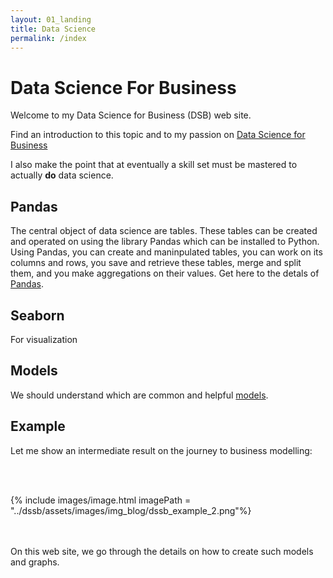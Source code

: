 ```yaml
---
layout: 01_landing
title: Data Science
permalink: /index
---
```

# Data Science For Business

Welcome to my Data Science for Business (DSB) web site.

Find an introduction to this topic and to my passion on [Data Science for Business]()

I also make the point that at eventually a skill set must be mastered to actually **do** data science.

## Pandas

The central object of data science are tables. These tables can be created and operated on using the library Pandas which can be installed to Python.
Using Pandas, you can create and maninpulated tables, you can work on its columns and rows, you save and retrieve these tables, merge and split them, and you make aggregations on their values.
Get here to the detals of [Pandas](pandas).


## Seaborn

For visualization


## Models

We should understand which are common and helpful [models](models).

## Example

Let me show an intermediate result on the journey to business modelling:

<br/>
<br/>

{% include images/image.html imagePath = "../dssb/assets/images/img_blog/dssb_example_2.png"%}

<br/>
<br/>
On this web site, we go through the details on how to create such models and graphs.

